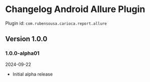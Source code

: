 # Changelog Android Allure Plugin

Plugin id: `com.rubensousa.carioca.report.allure`

## Version 1.0.0

### 1.0.0-alpha01

2024-09-22

- Initial alpha release
